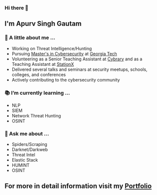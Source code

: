 ### Hi there 👋

## I'm Apurv Singh Gautam

### :man: A little about me ...

- Working on Threat Intelligence/Hunting
- Pursuing [Master's in Cybersecurity](https://cyber.gatech.edu/) at [Georgia Tech](https://www.gatech.edu/)
- Volunteering as a Senior Teaching Assistant at [Cybrary](https://www.cybrary.it/) and as a Teaching Assistant at [StationX](https://www.stationx.net/)
- Delivered several talks and seminars at security meetups, schools, colleges, and conferences
- Actively contributing to the cybersecurity community

### :books: I’m currently learning ...
- NLP
- SIEM
- Network Threat Hunting
- OSINT

### :speech_balloon: Ask me about ...
- Spiders/Scraping
- Darknet/Darkweb
- Threat Intel
- Elastic Stack
- HUMINT
- OSINT

## For more in detail information visit my [Portfolio](https://apurvsinghgautam.me/)
